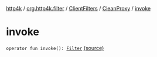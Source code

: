 [http4k](../../../index.md) / [org.http4k.filter](../../index.md) / [ClientFilters](../index.md) / [CleanProxy](index.md) / [invoke](./invoke.md)

# invoke

`operator fun invoke(): `[`Filter`](../../../org.http4k.core/-filter/index.md) [(source)](https://github.com/http4k/http4k/blob/master/http4k-core/src/main/kotlin/org/http4k/filter/ClientFilters.kt#L153)